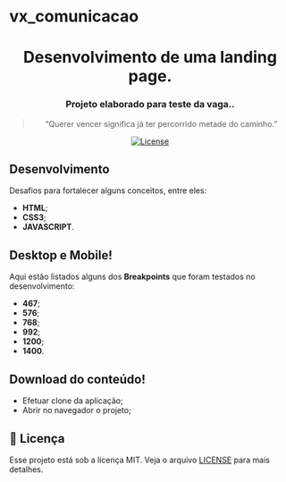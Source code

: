 # vx_comunicacao

<h1 align="center">
    Desenvolvimento de uma landing page.
</h1>

<h3 align="center">
  Projeto elaborado para teste da vaga..
</h3>

<blockquote align="center">“Querer vencer significa já ter percorrido metade do caminho.”</blockquote>

<p align="center">

  
  <a href="LICENSE" >
    <img alt="License" src="https://img.shields.io/badge/license-MIT-%23F8952D">
  </a>

</p>

<h2>
  Desenvolvimento
</h2>

Desafios para fortalecer alguns conceitos, entre eles:

- **HTML**;
- **CSS3**;
- **JAVASCRIPT**.

<h2>
  Desktop e Mobile!
</h2>

Aqui estão listados alguns dos <strong>Breakpoints</strong> que foram testados no desenvolvimento:

- **467**;
- **576**;
- **768**;
- **992**;
- **1200**;
- **1400**.

<h2>
  Download do conteúdo!
</h2>

- Efetuar clone da aplicação;
- Abrir no navegador o projeto;

## :memo: Licença

Esse projeto está sob a licença MIT. Veja o arquivo [LICENSE](../LICENSE) para mais detalhes.

